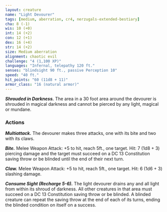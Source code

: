 ```yaml
---
layout: creature
name: "Light Devourer"
tags: [medium, aberration, cr4, nerzugals-extended-bestiary]
cha: 8 (-1)
wis: 10 (+0)
int: 14 (+2)
con: 12 (+1)
dex: 16 (+4)
str: 14 (+2)
size: Medium aberration
alignment: chaotic evil
challenge: "4 (1,100 XP)"
languages: "Infernal, telepathy 120 ft."
senses: "blindsight 90 ft., passive Perception 10"
speed: "40 ft."
hit_points: "60 (11d8 + 11)"
armor_class: "16 (natural armor)"
---
```


***Shrouded in Darkness.*** The area in a 30 foot area
around the devourer is shrouded in magical
darkness and cannot be pierced by any light,
magical or mundane.

### Actions

***Multiattack.*** The devourer makes three attacks, one
with its bite and two with its claws.

***Bite.*** Melee Weapon Attack: +5 to hit, reach 5ft.,
one target. Hit: 7 (1d8 + 3) piercing damage and
the target must succeed on a DC 13 Constitution
saving throw or be blinded until the end of their
next turn.

***Claw.*** Melee Weapon Attack: +5 to hit, reach 5ft.,
one target. Hit: 6 (1d6 + 3) slashing damage.

***Consume Sight (Recharge 5-6).*** The light devourer
drains any and all light from within its shroud of
darkness. All other creatures in that area must
succeed on a DC 13 Constitution saving throw or
be blinded. A blinded creature can repeat the saving
throw at the end of each of its turns, ending the
blinded condition on itself on a success.
